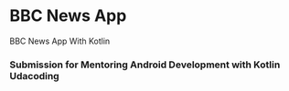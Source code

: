 # BBC News App
BBC News App With Kotlin

### Submission for Mentoring Android Development with Kotlin Udacoding
